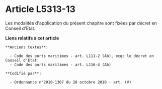 # Article L5313-13

Les modalités d'application du présent chapitre sont fixées par décret en Conseil d'Etat.

**Liens relatifs à cet article**

	**Anciens textes**:

	  - Code des ports maritimes - art. L111-2 (Ab), ecqc le décret en Conseil d'Etat
	  - Code des ports maritimes - art. L116-4 (Ab)

	**Codifié par**:

	  - Ordonnance n°2010-1307 du 28 octobre 2010 - art. (V)
